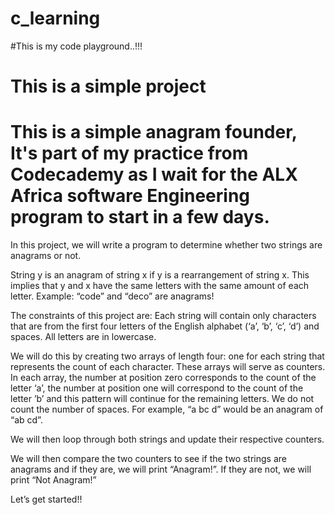 # c_learning 

#This is my code playground..!!! 
# This is a simple project 
# This is a simple anagram founder, It's part of my practice from Codecademy as I wait for the ALX Africa software Engineering program to start in a few days.



In this project, we will write a program to determine whether two strings are anagrams or not.

String y is an anagram of string x if y is a rearrangement of string x. This implies that y and x have the same letters with the same amount of each letter. Example: “code” and “deco” are anagrams!

The constraints of this project are: Each string will contain only characters that are from the first four letters of the English alphabet (‘a’, ‘b’, ‘c’, ‘d’) and spaces. All letters are in lowercase.

We will do this by creating two arrays of length four: one for each string that represents the count of each character. These arrays will serve as counters. In each array, the number at position zero corresponds to the count of the letter ‘a’, the number at position one will correspond to the count of the letter ’b’ and this pattern will continue for the remaining letters. We do not count the number of spaces. For example, “a bc d” would be an anagram of “ab cd”.

We will then loop through both strings and update their respective counters.

We will then compare the two counters to see if the two strings are anagrams and if they are, we will print “Anagram!”. If they are not, we will print “Not Anagram!”

Let’s get started!!
